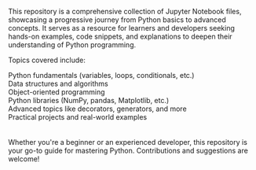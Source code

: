 This repository is a comprehensive collection of Jupyter Notebook files, showcasing a progressive journey from Python basics to advanced concepts. It serves as a resource for learners and developers seeking hands-on examples, code snippets, and explanations to deepen their understanding of Python programming.

Topics covered include:

Python fundamentals (variables, loops, conditionals, etc.)<br>
Data structures and algorithms<br>
Object-oriented programming<br>
Python libraries (NumPy, pandas, Matplotlib, etc.)<br>
Advanced topics like decorators, generators, and more<br>
Practical projects and real-world examples<br><br><br>
Whether you're a beginner or an experienced developer, this repository is your go-to guide for mastering Python. Contributions and suggestions are welcome!

